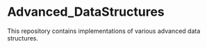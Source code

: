 # Advanced_DataStructures
This repository contains implementations of various advanced data structures.
